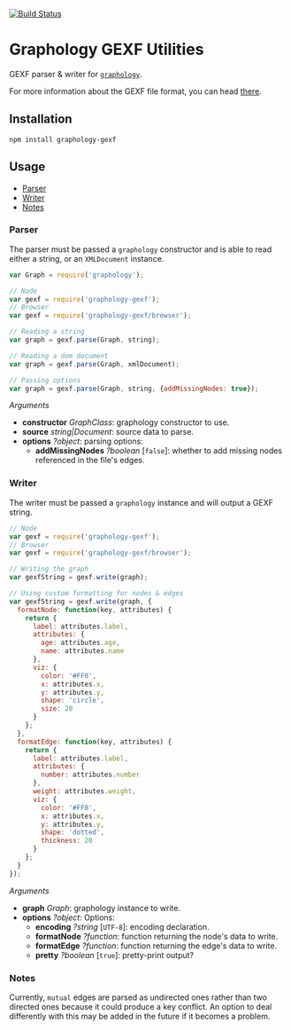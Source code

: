 [![Build Status](https://github.com/graphology/graphology-gexf/workflows/Tests/badge.svg)](https://github.com/graphology/graphology-gexf/actions)


# Graphology GEXF Utilities

GEXF parser & writer for [`graphology`](https://graphology.github.io).

For more information about the GEXF file format, you can head [there](https://gephi.org/gexf/format/).

## Installation

```
npm install graphology-gexf
```

## Usage

* [Parser](#parser)
* [Writer](#writer)
* [Notes](#notes)

### Parser

The parser must be passed a `graphology` constructor and is able to read either a string, or an `XMLDocument` instance.

```js
var Graph = require('graphology');

// Node
var gexf = require('graphology-gexf');
// Browser
var gexf = require('graphology-gexf/browser');

// Reading a string
var graph = gexf.parse(Graph, string);

// Reading a dom document
var graph = gexf.parse(Graph, xmlDocument);

// Passing options
var graph = gexf.parse(Graph, string, {addMissingNodes: true});
```

*Arguments*

- **constructor** *GraphClass*: graphology constructor to use.
- **source** *string\|Document*: source data to parse.
- **options** *?object*: parsing options:
  - **addMissingNodes** *?boolean* [`false`]: whether to add missing nodes referenced in the file's edges.

### Writer

The writer must be passed a `graphology` instance and will output a GEXF string.

```js
// Node
var gexf = require('graphology-gexf');
// Browser
var gexf = require('graphology-gexf/browser');

// Writing the graph
var gexfString = gexf.write(graph);

// Using custom formatting for nodes & edges
var gexfString = gexf.write(graph, {
  formatNode: function(key, attributes) {
    return {
      label: attributes.label,
      attributes: {
        age: attributes.age,
        name: attributes.name
      },
      viz: {
        color: '#FF0',
        x: attributes.x,
        y: attributes.y,
        shape: 'circle',
        size: 20
      }
    };
  },
  formatEdge: function(key, attributes) {
    return {
      label: attributes.label,
      attributes: {
        number: attributes.number
      },
      weight: attributes.weight,
      viz: {
        color: '#FF0',
        x: attributes.x,
        y: attributes.y,
        shape: 'dotted',
        thickness: 20
      }
    };
  }
});
```

*Arguments*

* **graph** *Graph*: graphology instance to write.
* **options** *?object*: Options:
  - **encoding** *?string* [`UTF-8`]: encoding declaration.
  - **formatNode** *?function*: function returning the node's data to write.
  - **formatEdge** *?function*: function returning the edge's data to write.
  - **pretty** *?boolean* [`true`]: pretty-print output?

### Notes

Currently, `mutual` edges are parsed as undirected ones rather than two directed ones because it could produce a key conflict. An option to deal differently with this may be added in the future if it becomes a problem.
